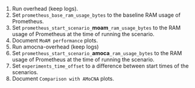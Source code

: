 1. Run overhead (keep logs).
2. Set `prometheus_base_ram_usage_bytes` to the baseline RAM usage of Prometheus.
3. Set `prometheus_start_scenario_`**moam**`_ram_usage_bytes` to the RAM usage of Prometheus at the time of running the scenario.
4. Document `MoAM performance` plots.
5. Run amocna-overhead (keep logs)
6. Set `prometheus_start_scenario_`**amoca**`_ram_usage_bytes` to the RAM usage of Prometheus at the time of running the scenario.
7. Set `experiments_time_offset` to a difference between start times of the scenarios.
8. Document `Comparison with AMoCNA` plots.
